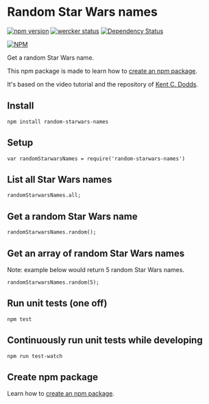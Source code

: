 # Random Star Wars names

[![npm version](https://badge.fury.io/js/random-starwars-names.svg)](http://badge.fury.io/js/random-starwars-names) [![wercker status](https://app.wercker.com/status/ea7283b8241c7f990c6116c7f2d89402/s/master "wercker status")](https://app.wercker.com/project/bykey/ea7283b8241c7f990c6116c7f2d89402) [![Dependency Status](https://gemnasium.com/ebabel-eu/random-starwars-names.svg)](https://gemnasium.com/ebabel-eu/random-starwars-names)

[![NPM](https://nodei.co/npm/random-starwars-names.png)](https://npmjs.org/package/random-starwars-names)

Get a random Star Wars name.

This npm package is made to learn how to [create an npm package](CREATE-NPM-PACKAGE.md).

It's based on the video tutorial and the repository of [Kent C. Dodds](https://github.com/kentcdodds/starwars-names).

## Install

```
npm install random-starwars-names
```

## Setup

```
var randomStarwarsNames = require('random-starwars-names')
```

## List all Star Wars names

```
randomStarwarsNames.all;
```

## Get a random Star Wars name

```
randomStarwarsNames.random();
```

## Get an array of random Star Wars names

Note: example below would return 5 random Star Wars names.

```
randomStarwarsNames.random(5);
```

## Run unit tests (one off)

```
npm test
```

## Continuously run unit tests while developing

```
npm run test-watch
```

## Create npm package

Learn how to [create an npm package](CREATE-NPM-PACKAGE.md).


